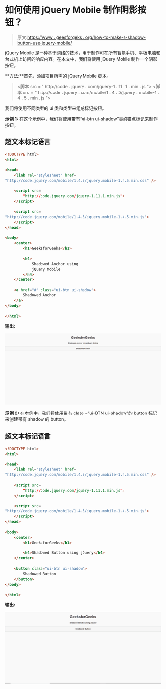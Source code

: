 # 如何使用 jQuery Mobile 制作阴影按钮？

> 原文:[https://www . geesforgeks . org/how-to-make-a-shadow-button-use-jquery-mobile/](https://www.geeksforgeeks.org/how-to-make-a-shadow-button-using-jquery-mobile/)

jQuery Mobile 是一种基于网络的技术，用于制作可在所有智能手机、平板电脑和台式机上访问的响应内容。在本文中，我们将使用 jQuery Mobile 制作一个阴影按钮。

**方法:**首先，添加项目所需的 jQuery Mobile 脚本。

> <link rel="”stylesheet”" href="”http://code.jquery.com/mobile/1.4.5/jquery.mobile-1.4.5.min.css”">
> <脚本 src = " http://code . jquery . com/jquery-1 . 11 . 1 . min . js "></脚本>
> <脚本 src = " http://code . jquery . com/mobile/1 . 4 . 5/jquery . mobile-1 . 4 . 5 . min . js "></脚本>

我们将使用不同类型的 ui 类和类型来组成标记按钮。

**示例 1:** 在这个示例中，我们将使用带有“ui-btn ui-shadow”类的锚点标记来制作按钮。

## 超文本标记语言

```html
<!DOCTYPE html>
<html>

<head>
    <link rel="stylesheet" href=
"http://code.jquery.com/mobile/1.4.5/jquery.mobile-1.4.5.min.css" />

    <script src=
        "http://code.jquery.com/jquery-1.11.1.min.js">
    </script>

    <script src=
"http://code.jquery.com/mobile/1.4.5/jquery.mobile-1.4.5.min.js">
    </script>
</head>

<body>
    <center>
        <h1>GeeksforGeeks</h1>

        <h4>
            Shadowed Anchor using 
            jQuery Mobile
        </h4>
    </center>

    <a href="#" class="ui-btn ui-shadow">
        Shadowed Anchor
    </a>
</body>

</html>
```

**输出:**

![](img/a1d63d175ee3e3feea56af2e01cd45f2.png)

**示例 2:** 在本例中，我们将使用带有 class =“ui-BTN ui-shadow”的 button 标记来创建带有 shadow 的 button。

## 超文本标记语言

```html
<!DOCTYPE html>
<html>

<head>
    <link rel="stylesheet" href=
"http://code.jquery.com/mobile/1.4.5/jquery.mobile-1.4.5.min.css" />

    <script src=
        "http://code.jquery.com/jquery-1.11.1.min.js">
    </script>

    <script src=
"http://code.jquery.com/mobile/1.4.5/jquery.mobile-1.4.5.min.js">
    </script>
</head>

<body>
    <center>
        <h1>GeeksforGeeks</h1>

        <h4>Shadowed Button using jQuery</h4>
    </center>

    <button class="ui-btn ui-shadow">
        Shadowed Button
    </button>
</body>

</html>
```

**输出:**

![](img/f8fe6bfa0e21396a36ebeaa8d79034a1.png)